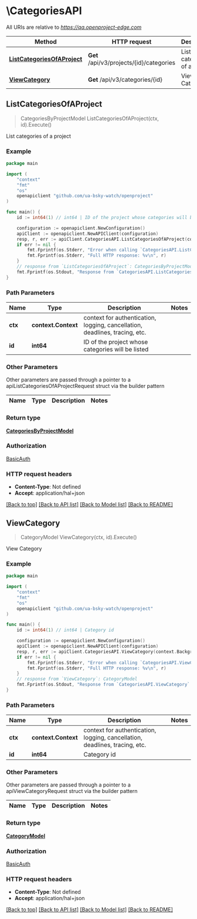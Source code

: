# \CategoriesAPI

All URIs are relative to *https://qa.openproject-edge.com*

Method | HTTP request | Description
------------- | ------------- | -------------
[**ListCategoriesOfAProject**](CategoriesAPI.md#ListCategoriesOfAProject) | **Get** /api/v3/projects/{id}/categories | List categories of a project
[**ViewCategory**](CategoriesAPI.md#ViewCategory) | **Get** /api/v3/categories/{id} | View Category



## ListCategoriesOfAProject

> CategoriesByProjectModel ListCategoriesOfAProject(ctx, id).Execute()

List categories of a project



### Example

```go
package main

import (
	"context"
	"fmt"
	"os"
	openapiclient "github.com/ua-bsky-watch/openproject"
)

func main() {
	id := int64(1) // int64 | ID of the project whose categories will be listed

	configuration := openapiclient.NewConfiguration()
	apiClient := openapiclient.NewAPIClient(configuration)
	resp, r, err := apiClient.CategoriesAPI.ListCategoriesOfAProject(context.Background(), id).Execute()
	if err != nil {
		fmt.Fprintf(os.Stderr, "Error when calling `CategoriesAPI.ListCategoriesOfAProject``: %v\n", err)
		fmt.Fprintf(os.Stderr, "Full HTTP response: %v\n", r)
	}
	// response from `ListCategoriesOfAProject`: CategoriesByProjectModel
	fmt.Fprintf(os.Stdout, "Response from `CategoriesAPI.ListCategoriesOfAProject`: %v\n", resp)
}
```

### Path Parameters


Name | Type | Description  | Notes
------------- | ------------- | ------------- | -------------
**ctx** | **context.Context** | context for authentication, logging, cancellation, deadlines, tracing, etc.
**id** | **int64** | ID of the project whose categories will be listed | 

### Other Parameters

Other parameters are passed through a pointer to a apiListCategoriesOfAProjectRequest struct via the builder pattern


Name | Type | Description  | Notes
------------- | ------------- | ------------- | -------------


### Return type

[**CategoriesByProjectModel**](CategoriesByProjectModel.md)

### Authorization

[BasicAuth](../README.md#BasicAuth)

### HTTP request headers

- **Content-Type**: Not defined
- **Accept**: application/hal+json

[[Back to top]](#) [[Back to API list]](../README.md#documentation-for-api-endpoints)
[[Back to Model list]](../README.md#documentation-for-models)
[[Back to README]](../README.md)


## ViewCategory

> CategoryModel ViewCategory(ctx, id).Execute()

View Category



### Example

```go
package main

import (
	"context"
	"fmt"
	"os"
	openapiclient "github.com/ua-bsky-watch/openproject"
)

func main() {
	id := int64(1) // int64 | Category id

	configuration := openapiclient.NewConfiguration()
	apiClient := openapiclient.NewAPIClient(configuration)
	resp, r, err := apiClient.CategoriesAPI.ViewCategory(context.Background(), id).Execute()
	if err != nil {
		fmt.Fprintf(os.Stderr, "Error when calling `CategoriesAPI.ViewCategory``: %v\n", err)
		fmt.Fprintf(os.Stderr, "Full HTTP response: %v\n", r)
	}
	// response from `ViewCategory`: CategoryModel
	fmt.Fprintf(os.Stdout, "Response from `CategoriesAPI.ViewCategory`: %v\n", resp)
}
```

### Path Parameters


Name | Type | Description  | Notes
------------- | ------------- | ------------- | -------------
**ctx** | **context.Context** | context for authentication, logging, cancellation, deadlines, tracing, etc.
**id** | **int64** | Category id | 

### Other Parameters

Other parameters are passed through a pointer to a apiViewCategoryRequest struct via the builder pattern


Name | Type | Description  | Notes
------------- | ------------- | ------------- | -------------


### Return type

[**CategoryModel**](CategoryModel.md)

### Authorization

[BasicAuth](../README.md#BasicAuth)

### HTTP request headers

- **Content-Type**: Not defined
- **Accept**: application/hal+json

[[Back to top]](#) [[Back to API list]](../README.md#documentation-for-api-endpoints)
[[Back to Model list]](../README.md#documentation-for-models)
[[Back to README]](../README.md)

